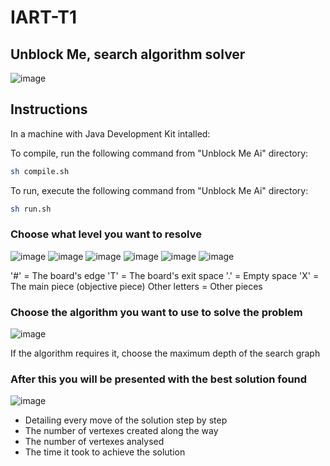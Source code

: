 # IART-T1

## Unblock Me, search algorithm solver

![image](https://github.com/DinisMoreira/IART-T1/assets/28096691/6cb8b33d-047f-4c51-aa56-5e5790f08962)


## Instructions

In a machine with Java Development Kit intalled:

To compile, run the following command from "Unblock Me Ai" directory:

```sh
sh compile.sh
```

To run, execute the following command from "Unblock Me Ai" directory:

```sh
sh run.sh
```

### Choose what level you want to resolve

![image](https://github.com/DinisMoreira/IART-T1/assets/28096691/2a82d535-7df0-4455-9157-b90fd4ed59f7)
![image](https://github.com/DinisMoreira/IART-T1/assets/28096691/e37f46fc-4333-41cf-97e3-77b7142c292f)
![image](https://github.com/DinisMoreira/IART-T1/assets/28096691/7b2a47f0-748c-4a65-b1d7-437e05ede874)
![image](https://github.com/DinisMoreira/IART-T1/assets/28096691/47393b1e-ea9a-4167-92cc-3943e223c52c)
![image](https://github.com/DinisMoreira/IART-T1/assets/28096691/d68921f5-531e-4e25-ad08-d68cab451b72)
![image](https://github.com/DinisMoreira/IART-T1/assets/28096691/31c1a985-4fbe-46c4-bc4a-a424ea95d7b4)

'#' = The board's edge
'T' = The board's exit space
'.' = Empty space
'X' = The main piece (objective piece)
Other letters = Other pieces

### Choose the algorithm you want to use to solve the problem

![image](https://github.com/DinisMoreira/IART-T1/assets/28096691/be03a860-1b61-448d-8c25-4ecca44cc5d4)

If the algorithm requires it, choose the maximum depth of the search graph

### After this you will be presented with the best solution found

![image](https://github.com/DinisMoreira/IART-T1/assets/28096691/b390aa47-c4f8-4bdc-83b1-a39534f62b5e)

- Detailing every move of the solution step by step
- The number of vertexes created along the way
- The number of vertexes analysed
- The time it took to achieve the solution
